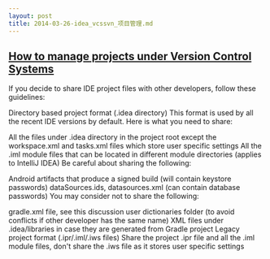 ```yaml
---
layout: post
title: 2014-03-26-idea_vcssvn_项目管理.md
---
```


## [How to manage projects under Version Control Systems](https://intellij-support.jetbrains.com/entries/23393067)

If you decide to share IDE project files with other developers, follow these guidelines:

Directory based project format (.idea directory)
This format is used by all the recent IDE versions by default. Here is what you need to share:

All the files under .idea directory in the project root except the workspace.xml and tasks.xml files which store user specific settings
All the .iml module files that can be located in different module directories (applies to IntelliJ IDEA)
Be careful about sharing the following:

Android artifacts that produce a signed build (will contain keystore passwords)
dataSources.ids, datasources.xml (can contain database passwords)
You may consider not to share the following:

gradle.xml file, see this discussion
user dictionaries folder (to avoid conflicts if other developer has the same name)
XML files under .idea/libraries in case they are generated from Gradle project
Legacy project format (.ipr/.iml/.iws files)
Share the project .ipr file and all the .iml module files, don't share the .iws file as it stores user specific settings